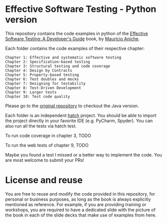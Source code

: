 # Effective Software Testing - Python version

This repository contains the code examples in python of the [Effective Software Testing: A Developer's Guide](https://www.manning.com/books/effective-software-testing) book, by [Maurício Aniche](https://www.mauricioaniche.com/).

Each folder contains the code examples of their respective chapter:

    Chapter 1: Effective and systematic software testing
    Chapter 2: Specification-based testing
    Chapter 3: Structural testing and code coverage
    Chapter 4: Design by Contracts
    Chapter 5: Property-based testing
    Chapter 6: Test doubles and mocks
    Chapter 7: Designing for testability
    Chapter 8: Test-Driven Development
    Chapter 9: Larger tests
    Chapter 10: Test code quality

Please go to the [original repository](https://github.com/effective-software-testing/code) to checkout the Java version.

Each folder is an independent [hatch](https://hatch.pypa.io/latest/) project. You should be able to import the project directly in your favorite IDE (e.g. PyCharm, Spyder). You can also run all the tests via hatch test.

To run code coverage in chapter 3, TODO

To run the web tests of chapter 9, TODO

Maybe you found a test I missed or a better way to implement the code. You are most welcome to submit your PRs!


# License and reuse
You are free to reuse and modify the code provided in this repository, for personal or business purposes, as long as the book is always explicitly mentioned as reference. For example, if you are providing training or workshops, you are required to have a dedicated slide with the picture of the book in each of the slide decks that make use of examples from here.

